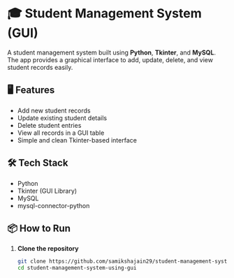 # 🎓 Student Management System (GUI)

A student management system built using **Python**, **Tkinter**, and **MySQL**. The app provides a graphical interface to add, update, delete, and view student records easily.

## 🖥️ Features

- Add new student records
- Update existing student details
- Delete student entries
- View all records in a GUI table
- Simple and clean Tkinter-based interface

## 🛠️ Tech Stack

- Python  
- Tkinter (GUI Library)  
- MySQL  
- mysql-connector-python

## 📦 How to Run

1. **Clone the repository**
   ```bash
   git clone https://github.com/samikshajain29/student-management-system-using-gui.git
   cd student-management-system-using-gui
